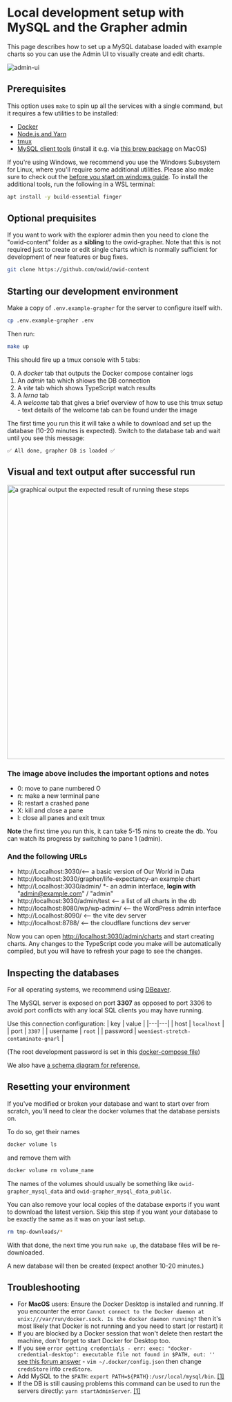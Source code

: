 # Local development setup with MySQL and the Grapher admin

This page describes how to set up a MySQL database loaded with example charts so you can use the Admin UI to visually create and edit charts.

![admin-ui](./screenshots/admin-ui.png)

## Prerequisites

This option uses `make` to spin up all the services with a single command, but it requires a few utilities to be installed:

-   [Docker](https://www.docker.com/get-started)
-   [Node.js and Yarn](./local-typescript-setup.md)
-   [tmux](https://github.com/tmux/tmux/wiki/Installing#binary-packages)
-   [MySQL client tools](https://dev.mysql.com/doc/refman/8.0/en/mysql.html) (install it e.g. via [this brew package](https://formulae.brew.sh/formula/mysql-client) on MacOS)

If you're using Windows, we recommend you use the Windows Subsystem for Linux, where you'll require some additional utilities. Please also make sure to check out the [before you start on windows guide](before-you-start-on-windows.md). To install the additional tools, run the following in a WSL terminal:

```bash
apt install -y build-essential finger
```

## Optional prequisites

If you want to work with the explorer admin then you need to clone the "owid-content" folder as a **sibling** to the owid-grapher. Note that this is not required just to create or edit single charts which is normally sufficient for development of new features or bug fixes.

```bash
git clone https://github.com/owid/owid-content
```

## Starting our development environment

Make a copy of `.env.example-grapher` for the server to configure itself with.

```bash
cp .env.example-grapher .env
```

Then run:

```bash
make up
```

This should fire up a tmux console with 5 tabs:

0. A _docker_ tab that outputs the Docker compose container logs
1. An _admin_ tab which shiows the DB connection
2. A _vite_ tab which shows TypeScript watch results
3. A _lerna_ tab
4. A _welcome_ tab that gives a brief overview of how to use this tmux setup - text details of the welcome tab can be found under the image

The first time you run this it will take a while to download and set up the database (10-20 minutes is expected). Switch to the database tab and wait until you see this message:

```
✅ All done, grapher DB is loaded ✅
```

## Visual and text output after successful run

<img width="634" alt="a graphical output the expected result of running these steps" src="https://github.com/owid/owid-grapher/assets/10499070/b38ff245-f0e1-4eea-a0de-47d28cec2a75">

### The image above includes the important options and notes

* 0: move to pane numbered O
* n: make a new terminal pane
* R: restart a crashed pane
* X: kill and close a pane
* l: close all panes and exit tmux
  
**Note** the first time you run this, it can take 5-15 mins to create the db. You can watch its progress by switching to pane 1 (admin).

### And the following URLs

* http://Localhost:3030/<-- a basic version of Our World in Data
* http://localhost:3030/grapher/life-expectancy-an example chart
* http://Localhost:3030/admin/ *- an admin interface, **login with** "admin@example.com" / "admin"
* http://localhost:3030/admin/test <-- a list of all charts in the db
* http://localhost:8080/wp/wp-admin/ <-- the WordPress admin interface
* http://Localhost:8090/ <-- the vite dev server
* http://localhost:8788/ <-- the cloudflare functions dev server

Now you can open [http://localhost:3030/admin/charts](http://localhost:3030/admin/charts) and start creating charts. Any changes to the TypeScript code you make will be automatically compiled, but you will have to refresh your page to see the changes.

## Inspecting the databases

For all operating systems, we recommend using [DBeaver](https://dbeaver.io/).

The MySQL server is exposed on port **3307** as opposed to port 3306 to avoid port conflicts with any local SQL clients you may have running.

Use this connection configuration:
| key | value |
|---|---|
| host | `localhost` |
| port | `3307` |
| username | `root` |
| password | `weeniest-stretch-contaminate-gnarl` |

(The root development password is set in this [docker-compose file](https://github.com/owid/owid-grapher/blob/master/docker-compose.grapher.yml#L40))

We also have [a schema diagram for reference.](screenshots/er_diagram.png)

## Resetting your environment

If you've modified or broken your database and want to start over from scratch, you'll need to clear the docker volumes that the database persists on.

To do so, get their names

```bash
docker volume ls
```

and remove them with

```bash
docker volume rm volume_name
```

The names of the volumes should usually be something like `owid-grapher_mysql_data` and `owid-grapher_mysql_data_public`.

You can also remove your local copies of the database exports if you want to download the latest version. Skip this step if you want your database to be exactly the same as it was on your last setup.

```bash
rm tmp-downloads/*
```

With that done, the next time you run `make up`, the database files will be re-downloaded.

A new database will then be created (expect another 10-20 minutes.)

## Troubleshooting

-   For **MacOS** users: Ensure the Docker Desktop is installed and running. If you encounter the error `Cannot connect to the Docker daemon at unix:///var/run/docker.sock. Is the docker daemon running?` then it's most likely that Docker is not running and you need to start (or restart) it
-   If you are blocked by a Docker session that won't delete then restart the machine, don't forget to start Docker for Desktop too.
-   If you see `error getting credentials - err: exec: "docker-credential-desktop": executable file not found in $PATH, out: ''` [see this forum answer](https://forums.docker.com/t/docker-credential-desktop-exe-executable-file-not-found-in-path-using-wsl2/100225/5) - `vim ~/.docker/config.json` then change `credsStore` into `credStore`.
-   Add MySQL to the `$PATH`: `export PATH=${PATH}:/usr/local/mysql/bin`. [[1]](https://github.com/owid/owid-grapher/discussions/3122#discussioncomment-8200683)
-   If the DB is still causing problems this command can be used to run the servers directly: `yarn startAdminServer`. [[1]](https://github.com/owid/owid-grapher/discussions/3122#discussioncomment-8200683)
